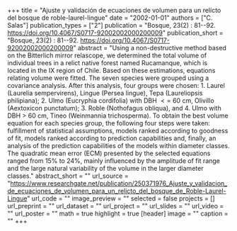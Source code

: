 +++
title = "Ajuste y validación de ecuaciones de volumen para un relicto del bosque de roble-laurel-lingue"
date = "2002-01-01"
authors = ["C. Salas"]
publication_types = ["2"]
publication = "Bosque, 23(2) : 81--92. https://doi.org/10.4067/S0717-92002002000200009"
publication_short = "Bosque, 23(2) : 81--92. https://doi.org/10.4067/S0717-92002002000200009"
abstract = "Using a non-destructive method based on the Bitterlich mirror relascope, we determined the total volume of individual trees in a relict native forest named Rucamanque, which is located in the IX region of Chile. Based on these estimations, equations relating volume were fitted. The seven species were grouped using a covariance analysis. After this analysis, four groups were chosen: 1. Laurel (Laurelia sempervirens), Lingue (Persea lingue), Tepa (Laureliopsis philipiana); 2. Ulmo (Eucryphia cordifolia) with DBH $<=$ 60 cm, Olivillo (Aextoxicon punctatum); 3. Roble (Nothofagus obliqua), and 4. Ulmo with DBH $>$ 60 cm, Tineo (Weinmannia trichosperma). To obtain the best volume equation for each species group, the following four steps were taken: fulfillment of statistical assumptions, models ranked according to goodness of fit, models ranked according to prediction capabilities and, finally, an analysis of the prediction capabilities of the models within diameter classes. The quadratic mean error (ECM) presented by the selected equations ranged from 15% to 24%, mainly influenced by the amplitude of fit range and the large natural variability of the volume in the larger diameter classes."
abstract_short = ""
url_source = "https://www.researchgate.net/publication/250371976_Ajuste_y_validacion_de_ecuaciones_de_volumen_para_un_relicto_del_bosque_de_Roble-Laurel-Lingue"
url_code = ""
image_preview = ""
selected = false
projects = []
url_preprint = ""
url_dataset = ""
url_project = ""
url_slides = ""
url_video = ""
url_poster = ""
math = true
highlight = true
[header]
image = ""
caption = ""
+++
